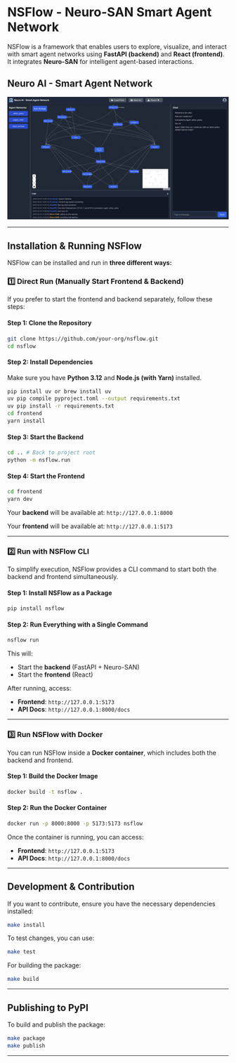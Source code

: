 # NSFlow - Neuro-SAN Smart Agent Network

NSFlow is a framework that enables users to explore, visualize, and interact with smart agent networks using **FastAPI (backend)** and **React (frontend)**. It integrates **Neuro-SAN** for intelligent agent-based interactions.

## Neuro AI - Smart Agent Network
![Project Logo](frontend/src/assets/snapshot01.png)

---
## **Installation & Running NSFlow**

NSFlow can be installed and run in **three different ways:**

### **1️⃣ Direct Run (Manually Start Frontend & Backend)**
If you prefer to start the frontend and backend separately, follow these steps:

#### **Step 1: Clone the Repository**
```bash
git clone https://github.com/your-org/nsflow.git
cd nsflow
```

#### **Step 2: Install Dependencies**
Make sure you have **Python 3.12** and **Node.js (with Yarn)** installed.

```bash
pip install uv or brew install uv
uv pip compile pyproject.toml --output requirements.txt
uv pip install -r requirements.txt
cd frontend
yarn install
```

#### **Step 3: Start the Backend**
```bash
cd .. # Back to project root
python -m nsflow.run
```

#### **Step 4: Start the Frontend**
```bash
cd frontend
yarn dev
```

Your **backend** will be available at: `http://127.0.0.1:8000`

Your **frontend** will be available at: `http://127.0.0.1:5173`

---
### **2️⃣ Run with NSFlow CLI**
To simplify execution, NSFlow provides a CLI command to start both the backend and frontend simultaneously.

#### **Step 1: Install NSFlow as a Package**
```bash
pip install nsflow
```

#### **Step 2: Run Everything with a Single Command**
```bash
nsflow run
```

This will:
- Start the **backend** (FastAPI + Neuro-SAN)
- Start the **frontend** (React)

After running, access:
- **Frontend**: `http://127.0.0.1:5173`
- **API Docs**: `http://127.0.0.1:8000/docs`

---
### **3️⃣ Run NSFlow with Docker**
You can run NSFlow inside a **Docker container**, which includes both the backend and frontend.

#### **Step 1: Build the Docker Image**
```bash
docker build -t nsflow .
```

#### **Step 2: Run the Docker Container**
```bash
docker run -p 8000:8000 -p 5173:5173 nsflow
```

Once the container is running, you can access:
- **Frontend**: `http://127.0.0.1:5173`
- **API Docs**: `http://127.0.0.1:8000/docs`

---
## **Development & Contribution**
If you want to contribute, ensure you have the necessary dependencies installed:

```bash
make install
```

To test changes, you can use:
```bash
make test
```

For building the package:
```bash
make build
```

---
## **Publishing to PyPI**
To build and publish the package:
```bash
make package
make publish
```

---
